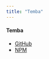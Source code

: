 ```yaml
---
title: "Temba"
---
```


#### Temba

* [GitHub](https://temba.bouwe.io)
* [NPM](https://www.npmjs.com/package/temba)